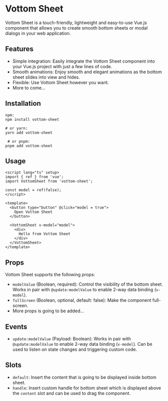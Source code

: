 # Vottom Sheet

Vottom Sheet is a touch-friendly, lightweight and easy-to-use Vue.js component
that allows you to create smooth bottom sheets or modal dialogs in your web
application.

## Features

- Simple integration: Easily integrate the Vottom Sheet component into your Vue.js project with just a few lines of code.
- Smooth animations: Enjoy smooth and elegant animations as the bottom sheet slides into view and hides.
- Flexible: Use Vottom Sheet however you want.
- More to come...

## Installation

```
npm:
npm install vottom-sheet

# or yarn:
yarn add vottom-sheet

 # or pnpm:
pnpm add vottom-sheet
```

## Usage

```vue
<script lang="ts" setup>
import { ref } from 'vue';
import VottomSheet from 'vottom-sheet';

const model = ref(false);
</script>

<template>
  <button type="button" @click="model = true">
    Open Vottom Sheet
  </button>

  <VottomSheet v-model="model">
    <div>
      Hello from Vottom Sheet
    </div>
  </VottomSheet>
</template>
```

## Props

Vottom Sheet supports the following props:

- `modelValue` (Boolean, required): Control the visibility of the bottom sheet. Works in pair with `@update:modelValue` to enable 2-way data binding (`v-model`).
- `fullScreen` (Boolean, optional, default: false): Make the component full-screen.
- More props is going to be added...

## Events

- `update:modelValue` (Payload: Boolean): Works in pair with `@update:modelValue` to enable 2-way data binding (`v-model`). Can be used to listen on state changes and triggering custom code.

## Slots
- `default`: Insert the content that is going to be displayed inside bottom sheet.
- `handle`: Insert custom handle for bottom sheet which is displayed above the `content` slot and can be used to drag the component.

